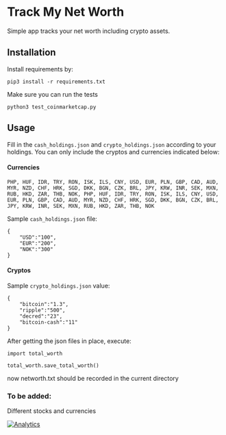 # Track My Net Worth
Simple app tracks your net worth including crypto assets.

## Installation
Install requirements by:
```
pip3 install -r requirements.txt
```

Make sure you can run the tests
```
python3 test_coinmarketcap.py
```

## Usage

Fill in the `cash_holdings.json` and `crypto_holdings.json` according to your holdings. You can only include the cryptos and currencies indicated below:

#### Currencies

```
PHP, HUF, IDR, TRY, RON, ISK, ILS, CNY, USD, EUR, PLN, GBP, CAD, AUD, MYR, NZD, CHF, HRK, SGD, DKK, BGN, CZK, BRL, JPY, KRW, INR, SEK, MXN, RUB, HKD, ZAR, THB, NOK, PHP, HUF, IDR, TRY, RON, ISK, ILS, CNY, USD, EUR, PLN, GBP, CAD, AUD, MYR, NZD, CHF, HRK, SGD, DKK, BGN, CZK, BRL, JPY, KRW, INR, SEK, MXN, RUB, HKD, ZAR, THB, NOK
```

Sample `cash_holdings.json` file:

```
{
    "USD":"100",
    "EUR":"200",
    "NOK":"300"
}
```

#### Cryptos

Sample `crypto_holdings.json` value:
```
{
    "bitcoin":"1.3",
    "ripple":"500",
    "decred":"23",
    "bitcoin-cash":"11"
}
```

After getting the json files in place, execute:

```
import total_worth

total_worth.save_total_worth()
```

now networth.txt should be recorded in the current directory

### To be added:
Different stocks and currencies

[![Analytics](http://67.207.90.226/test.png)](http://67.207.90.226/test.png)
